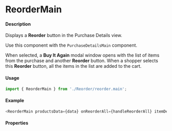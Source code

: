 # ReorderMain

#### Description

Displays a **Reorder** button in the Purchase Details view.

Use this component with the `PurchaseDetailsMain` component.

When selected, a **Buy It Again** modal window opens with the list of items from the purchase and another **Reorder** button. When a shopper selects this **Reorder** button, all the items in the list are added to the cart.

#### Usage

```js
import { ReorderMain } from './Reorder/reorder.main';
```

#### Example

```js
<ReorderMain productsData={data} onReorderAll={handleReorderAll} itemDetailLink={itemDetailLink} />
```

#### Properties

<!-- PROPS -->
